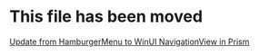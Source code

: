 # This file has been moved

[Update from HamburgerMenu to WinUI NavigationView in Prism](https://github.com/microsoft/WindowsTemplateStudio/blob/release/docs/UWP/projectTypes/updatetonavigationview/prism-cs.md)